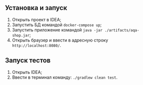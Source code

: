 
## Установка и запуск

1. Открыть проект в IDEA;
2. Запустить БД командой `docker-compose up`;
3. Запустить приложение командой `java -jar ./artifacts/aqa-shop.jar`;
4. Открыть браузер и ввести в адресную строку `http://localhost:8080/`.

## Запуск тестов
1. Открыть IDEA;
2. Ввести в терминал команду: `./gradlew clean test`.
